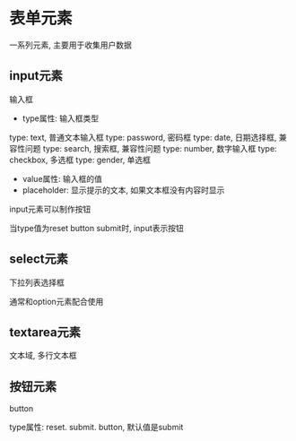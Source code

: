 # 表单元素

一系列元素, 主要用于收集用户数据

## input元素

输入框

- type属性: 输入框类型

type: text, 普通文本输入框
type: password, 密码框
type: date, 日期选择框, 兼容性问题
type: search, 搜索框, 兼容性问题
type: number, 数字输入框
type: checkbox, 多选框
type: gender, 单选框


- value属性: 输入框的值
- placeholder: 显示提示的文本, 如果文本框没有内容时显示

input元素可以制作按钮

当type值为reset button submit时, input表示按钮

## select元素

下拉列表选择框

通常和option元素配合使用

## textarea元素

文本域, 多行文本框

## 按钮元素

button

type属性: reset. submit. button, 默认值是submit
